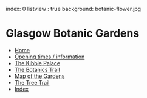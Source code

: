 index: 0
listview : true
background: botanic-flower.jpg

# Glasgow Botanic Gardens

* [Home](page:0)
* [Opening times / information](page:1700)
* [The Kibble Palace](page:5)
* [The Botanics Trail](tour:botanics-trail)
* [Map of the Gardens](map:map1)
* [The Tree Trail](tour:tree-trail)
* [Index](search.html)

          
